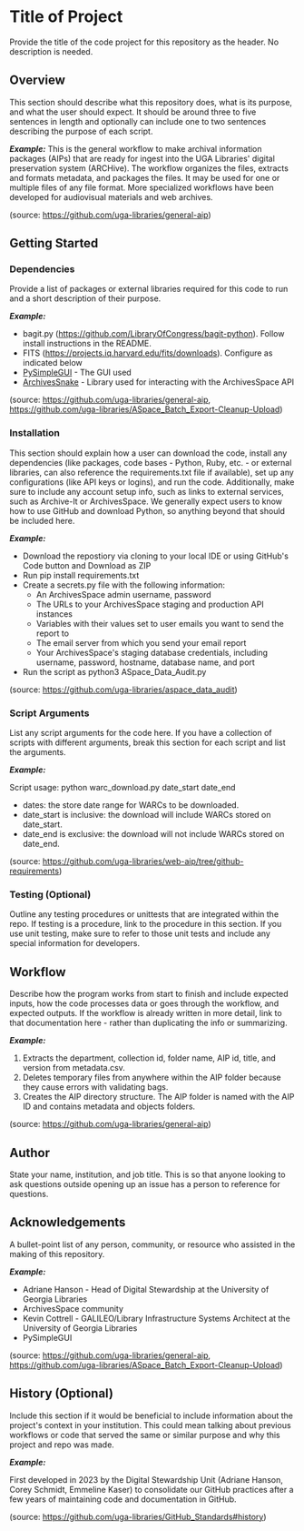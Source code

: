# Title of Project
Provide the title of the code project for this repository as the header. No description is needed.

## Overview
This section should describe what this repository does, what is its purpose, and what the user should expect. It should 
be around three to five sentences in length and optionally can include one to two sentences describing the purpose of 
each script.

***Example:***
This is the general workflow to make archival information packages (AIPs) that are ready for ingest into the UGA 
Libraries' digital preservation system (ARCHive). The workflow organizes the files, extracts and formats metadata, and 
packages the files. It may be used for one or multiple files of any file format. More specialized workflows have been 
developed for audiovisual materials and web archives.

(source: https://github.com/uga-libraries/general-aip)

## Getting Started

### Dependencies
Provide a list of packages or external libraries required for this code to run and a short description of their purpose.

***Example:*** 
- bagit.py (https://github.com/LibraryOfCongress/bagit-python). Follow install instructions in the README.
- FITS (https://projects.iq.harvard.edu/fits/downloads). Configure as indicated below
- [PySimpleGUI](https://github.com/PySimpleGUI/PySimpleGUI) - The GUI used
- [ArchivesSnake](https://github.com/archivesspace-labs/ArchivesSnake) - Library used for interacting with the 
ArchivesSpace API


(source: https://github.com/uga-libraries/general-aip, 
https://github.com/uga-libraries/ASpace_Batch_Export-Cleanup-Upload)

### Installation
This section should explain how a user can download the code, install any dependencies (like packages, code bases - 
Python, Ruby, etc. - or external libraries, can also reference the requirements.txt file if available), set up any 
configurations (like API keys or logins), and run the code. Additionally, make sure to include any account setup info, 
such as links to external services, such as Archive-It or ArchivesSpace. We generally expect users to know how to use
GitHub and download Python, so anything beyond that should be included here.

***Example:***
- Download the repostiory via cloning to your local IDE or using GitHub's Code button and Download as ZIP
- Run pip install requirements.txt
- Create a secrets.py file with the following information:
  - An ArchivesSpace admin username, password
  - The URLs to your ArchivesSpace staging and production API instances
  - Variables with their values set to user emails you want to send the report to
  - The email server from which you send your email report
  - Your ArchivesSpace's staging database credentials, including username, password, hostname, database name, and port 
- Run the script as python3 ASpace_Data_Audit.py


(source: https://github.com/uga-libraries/aspace_data_audit)

### Script Arguments
List any script arguments for the code here. If you have a collection of scripts with different arguments, break this 
section for each script and list the arguments.

***Example:***

Script usage: python warc_download.py date_start date_end

- dates: the store date range for WARCs to be downloaded.
- date_start is inclusive: the download will include WARCs stored on date_start.
- date_end is exclusive: the download will not include WARCs stored on date_end.

(source: https://github.com/uga-libraries/web-aip/tree/github-requirements)

### Testing (Optional)
Outline any testing procedures or unittests that are integrated within the repo. If testing is a procedure, link to 
the procedure in this section. If you use unit testing, make sure to refer to those unit tests and include any special 
information for developers.

## Workflow
Describe how the program works from start to finish and include expected inputs, how the code processes data or goes 
through the workflow, and expected outputs. If the workflow is already written in more detail, link to that 
documentation here - rather than duplicating the info or summarizing.

***Example:***
1. Extracts the department, collection id, folder name, AIP id, title, and version from metadata.csv.
2. Deletes temporary files from anywhere within the AIP folder because they cause errors with validating bags.
3. Creates the AIP directory structure. The AIP folder is named with the AIP ID and contains metadata and objects 
folders.

(source: https://github.com/uga-libraries/general-aip)

## Author
State your name, institution, and job title. This is so that anyone looking to ask questions outside opening up an issue
has a person to reference for questions.

## Acknowledgements
A bullet-point list of any person, community, or resource who assisted in the making of this repository.

***Example:***

- Adriane Hanson - Head of Digital Stewardship at the University of Georgia Libraries
- ArchivesSpace community
- Kevin Cottrell - GALILEO/Library Infrastructure Systems Architect at the University of Georgia Libraries
- PySimpleGUI

(source: https://github.com/uga-libraries/general-aip, 
https://github.com/uga-libraries/ASpace_Batch_Export-Cleanup-Upload)

## History (Optional)
Include this section if it would be beneficial to include information about the project's context in your institution. 
This could mean talking about previous workflows or code that served the same or similar purpose and why this project 
and repo was made.

***Example:***

First developed in 2023 by the Digital Stewardship Unit (Adriane Hanson, Corey Schmidt, Emmeline Kaser) to consolidate 
our GitHub practices after a few years of maintaining code and documentation in GitHub.

(source: https://github.com/uga-libraries/GitHub_Standards#history)
